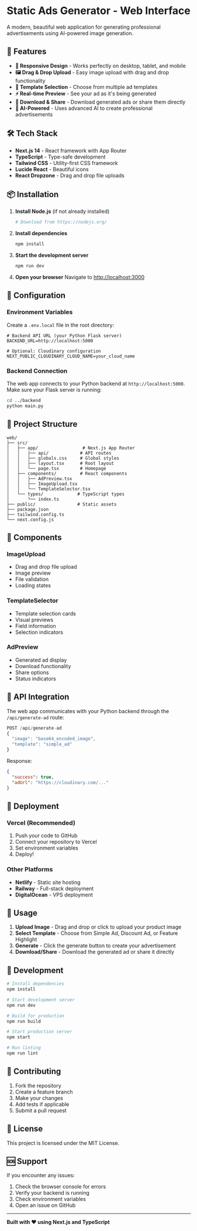 # Static Ads Generator - Web Interface

A modern, beautiful web application for generating professional advertisements using AI-powered image generation.

## 🚀 Features

- **📱 Responsive Design** - Works perfectly on desktop, tablet, and mobile
- **🖼️ Drag & Drop Upload** - Easy image upload with drag and drop functionality
- **🎨 Template Selection** - Choose from multiple ad templates
- **⚡ Real-time Preview** - See your ad as it's being generated
- **💾 Download & Share** - Download generated ads or share them directly
- **🎯 AI-Powered** - Uses advanced AI to create professional advertisements

## 🛠️ Tech Stack

- **Next.js 14** - React framework with App Router
- **TypeScript** - Type-safe development
- **Tailwind CSS** - Utility-first CSS framework
- **Lucide React** - Beautiful icons
- **React Dropzone** - Drag and drop file uploads

## 📦 Installation

1. **Install Node.js** (if not already installed)
   ```bash
   # Download from https://nodejs.org/
   ```

2. **Install dependencies**
   ```bash
   npm install
   ```

3. **Start the development server**
   ```bash
   npm run dev
   ```

4. **Open your browser**
   Navigate to [http://localhost:3000](http://localhost:3000)

## 🔧 Configuration

### Environment Variables

Create a `.env.local` file in the root directory:

```env
# Backend API URL (your Python Flask server)
BACKEND_URL=http://localhost:5000

# Optional: Cloudinary configuration
NEXT_PUBLIC_CLOUDINARY_CLOUD_NAME=your_cloud_name
```

### Backend Connection

The web app connects to your Python backend at `http://localhost:5000`. Make sure your Flask server is running:

```bash
cd ../backend
python main.py
```

## 📁 Project Structure

```
web/
├── src/
│   ├── app/                 # Next.js App Router
│   │   ├── api/            # API routes
│   │   ├── globals.css     # Global styles
│   │   ├── layout.tsx      # Root layout
│   │   └── page.tsx        # Homepage
│   ├── components/         # React components
│   │   ├── AdPreview.tsx
│   │   ├── ImageUpload.tsx
│   │   └── TemplateSelector.tsx
│   └── types/             # TypeScript types
│       └── index.ts
├── public/                # Static assets
├── package.json
├── tailwind.config.ts
└── next.config.js
```

## 🎨 Components

### ImageUpload
- Drag and drop file upload
- Image preview
- File validation
- Loading states

### TemplateSelector
- Template selection cards
- Visual previews
- Field information
- Selection indicators

### AdPreview
- Generated ad display
- Download functionality
- Share options
- Status indicators

## 🔌 API Integration

The web app communicates with your Python backend through the `/api/generate-ad` route:

```typescript
POST /api/generate-ad
{
  "image": "base64_encoded_image",
  "template": "simple_ad"
}
```

Response:
```json
{
  "success": true,
  "adUrl": "https://cloudinary.com/..."
}
```

## 🚀 Deployment

### Vercel (Recommended)
1. Push your code to GitHub
2. Connect your repository to Vercel
3. Set environment variables
4. Deploy!

### Other Platforms
- **Netlify** - Static site hosting
- **Railway** - Full-stack deployment
- **DigitalOcean** - VPS deployment

## 🎯 Usage

1. **Upload Image** - Drag and drop or click to upload your product image
2. **Select Template** - Choose from Simple Ad, Discount Ad, or Feature Highlight
3. **Generate** - Click the generate button to create your advertisement
4. **Download/Share** - Download the generated ad or share it directly

## 🔧 Development

```bash
# Install dependencies
npm install

# Start development server
npm run dev

# Build for production
npm run build

# Start production server
npm start

# Run linting
npm run lint
```

## 🤝 Contributing

1. Fork the repository
2. Create a feature branch
3. Make your changes
4. Add tests if applicable
5. Submit a pull request

## 📄 License

This project is licensed under the MIT License.

## 🆘 Support

If you encounter any issues:

1. Check the browser console for errors
2. Verify your backend is running
3. Check environment variables
4. Open an issue on GitHub

---

**Built with ❤️ using Next.js and TypeScript** 